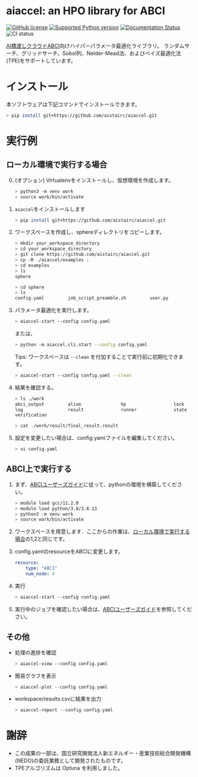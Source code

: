 # aiaccel: an HPO library for ABCI
[![GitHub license](https://img.shields.io/github/license/aistairc/aiaccel.svg)](https://github.com/aistairc/aiaccel)
[![Supported Python version](https://img.shields.io/badge/Python-3.8-blue)](https://github.com/aistairc/aiaccel)
[![Documentation Status](https://readthedocs.org/projects/aiaccel/badge/?version=latest)](https://aiaccel.readthedocs.io/ja/latest/)
![CI status](https://github.com/aistairc/aiaccel/actions/workflows/actions.yaml/badge.svg)


[AI橋渡しクラウドABCI](https://abci.ai/)向けハイパーパラメータ最適化ライブラリ。
ランダムサーチ、グリッドサーチ、Sobol列、Nelder-Mead法、およびベイズ最適化法 (TPE)をサポートしています。

# インストール
本ソフトウェアは下記コマンドでインストールできます。
~~~bash
> pip install git+https://github.com/aistairc/aiaccel.git
~~~

# 実行例
## ローカル環境で実行する場合

0. (オプション) Virtualenvをインストールし、仮想環境を作成します。
    ~~~bash
    > python3 -m venv work
    > source work/bin/activate
    ~~~

1. `aiaccel`をインストールします
    ~~~bash
    > pip install git+https://github.com/aistairc/aiaccel.git
    ~~~


2. ワークスペースを作成し、sphereディレクトリをコピーします。
    ~~~bash
    > mkdir your_workspace_directory
    > cd your_workspace_directory
    > git clone https://github.com/aistairc/aiaccel.git 
    > cp -R ./aiaccel/examples .
    > cd examples
    > ls
    sphere

    > cd sphere
    > ls
    config.yaml         job_script_preamble.sh         user.py
    ~~~

3. パラメータ最適化を実行します。
    ~~~bash
    > aiaccel-start --config config.yaml
    ~~~

    または、

    ~~~bash
    > python -m aiaccel.cli.start --config config.yaml
    ~~~

    Tips: ワークスペースは `--clean` を付加することで実行前に初期化できます。
    ~~~bash
    > aiaccel-start --config config.yaml --clean
    ~~~

4. 結果を確認する。
    ~~~bash
    > ls ./work
    abci_output         alive               hp                  lock
    log                 result              runner              state
    verification

    > cat ./work/result/final_result.result
    ~~~

5. 設定を変更したい場合は、config.yamlファイルを編集してください。
    ~~~bash
    > vi config.yaml
    ~~~

## ABCI上で実行する
1. まず、[ABCIユーザーズガイド](https://docs.abci.ai/ja/python)に従って、pythonの環境を構築してください。
    ~~~bash
    > module load gcc/11.2.0
    > module load python/3.8/3.8.13
    > python3 -m venv work
    > source work/bin/activate
    ~~~

2. ワークスペースを用意します．ここからの作業は、[ローカル環境で実行する場合](https://github.com/aistairc/aiaccel/blob/main/README_JP.md#%E3%83%AD%E3%83%BC%E3%82%AB%E3%83%AB%E7%92%B0%E5%A2%83%E3%81%A7%E5%AE%9F%E8%A1%8C%E3%81%99%E3%82%8B%E5%A0%B4%E5%90%88)の1,2と同じです。

3. config.yamlのresourceをABCIに変更します。
    ```yaml
    resource:
        type: "ABCI"
        num_node: 4
    ```

4. 実行
    ~~~bash
    > aiaccel-start --config config.yaml
    ~~~

5. 実行中のジョブを確認したい場合は、[ABCIユーザーズガイド](https://docs.abci.ai/ja/job-execution/#show-the-status-of-batch-jobs)を参照してください。


## その他
- 処理の進捗を確認
    ~~~bash
    > aiaccel-view --config config.yaml
    ~~~

- 簡易グラフを表示
    ~~~bash
    > aiaccel-plot --config config.yaml
    ~~~

- workspace/results.csvに結果を出力
    ~~~bash
    > aiaccel-report --config config.yaml
    ~~~


# 謝辞
* この成果の一部は、国立研究開発法人新エネルギー・産業技術総合開発機構(NEDO)の委託業務として開発されたものです。
* TPEアルゴリズムは Optuna を利用しました。
